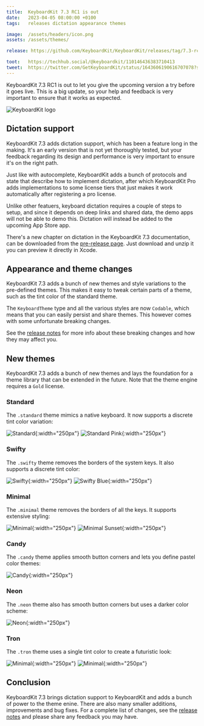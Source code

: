```yaml
---
title:  KeyboardKit 7.3 RC1 is out
date:   2023-04-05 08:00:00 +0100
tags:   releases dictation appearance themes

image:  /assets/headers/icon.png
assets: /assets/themes/

release: https://github.com/KeyboardKit/KeyboardKit/releases/tag/7.3-rc1

toot:   https://techhub.social/@keyboardkit/110146436383710413
tweet:  https://twitter.com/GetKeyboardKit/status/1643606190616707078?s=20
---
```


KeyboardKit 7.3 RC1 is out to let you give the upcoming version a try before it goes live. This is a big update, so your help and feedback is very important to ensure that it works as expected.

![KeyboardKit logo]({{page.image}})


## Dictation support

KeyboardKit 7.3 adds dictation support, which has been a feature long in the making. It's an early version that is not yet thoroughly tested, but your feedback regarding its design and performance is very important to ensure it's on the right path.

Just like with autocomplete, KeyboardKit adds a bunch of protocols and state that describe how to implement dictation, after which KeyboardKit Pro adds implementations to some license tiers that just makes it work automatically after registering a pro license.

Unlike other featuers, keyboard dictation requires a couple of steps to setup, and since it depends on deep links and shared data, the demo apps will not be able to demo this. Dictation will instead be added to the upcoming App Store app.

There's a new chapter on dictation in the KeyboardKit 7.3 documentation, can be downloaded from the [pre-release page]({{page.release}}). Just download and unzip it you can preview it directly in Xcode.


## Appearance and theme changes

KeyboardKit 7.3 adds a bunch of new themes and style variations to the pre-defined themes. This makes it easy to tweak certain parts of a theme, such as the tint color of the standard theme.

The `KeyboardTheme` type and all the various styles are now `Codable`, which means that you can easily persist and share themes. This however comes with some unfortunate breaking changes.

See the [release notes]({{page.release}}) for more info about these breaking changes and how they may affect you.


## New themes

KeyboardKit 7.3 adds a bunch of new themes and lays the foundation for a theme library that can be extended in the future. Note that the theme engine requires a `Gold` license.

### Standard

The `.standard` theme mimics a native keyboard. It now supports a discrete tint color variation:

![Standard]({{page.assets}}standard.jpg){:width="250px"} ![Standard Pink]({{page.assets}}standard-pink.jpg){:width="250px"}

### Swifty

The `.swifty` theme removes the borders of the system keys. It also supports a discrete tint color:

![Swifty]({{page.assets}}swifty.jpg){:width="250px"} ![Swifty Blue]({{page.assets}}swifty-blue.jpg){:width="250px"}

### Minimal

The `.minimal` theme removes the borders of all the keys. It supports extensive styling:

![Minimal]({{page.assets}}minimal.jpg){:width="250px"} ![Minimal Sunset]({{page.assets}}minimal-sunset.jpg){:width="250px"}

### Candy

The `.candy` theme applies smooth button corners and lets you define pastel color themes:

![Candy]({{page.assets}}candy.jpg){:width="250px"}

### Neon

The `.neon` theme also has smooth button corners but uses a darker color scheme:

![Neon]({{page.assets}}neon.jpg){:width="250px"}

### Tron

The `.tron` theme uses a single tint color to create a futuristic look:

![Minimal]({{page.assets}}tron.jpg){:width="250px"}  ![Minimal]({{page.assets}}tron-fcon.jpg){:width="250px"}


## Conclusion

KeyboardKit 7.3 brings dictation support to KeyboardKit and adds a bunch of power to the theme enine. There are also many smaller additions, improvements and bug fixes. For a complete list of changes, see the [release notes]({{page.release}}) and please share any feedback you may have.